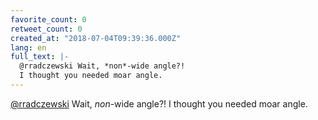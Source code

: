 ```yaml
---
favorite_count: 0
retweet_count: 0
created_at: "2018-07-04T09:39:36.000Z"
lang: en
full_text: |-
  @rradczewski Wait, *non*-wide angle?! 
  I thought you needed moar angle.
---
```


[@rradczewski](https://twitter.com/rradczewski) Wait, _non_-wide angle?! I
thought you needed moar angle.
